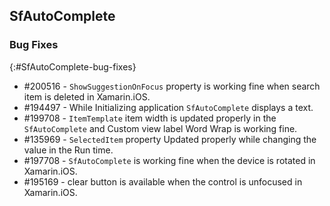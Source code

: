 ## SfAutoComplete



### Bug Fixes
{:#SfAutoComplete-bug-fixes} 

* \#200516 - `ShowSuggestionOnFocus` property is working fine when search item is deleted in Xamarin.iOS.
* \#194497 - While Initializing application `SfAutoComplete` displays a text.
* \#199708 - `ItemTemplate` item width is updated properly in the `SfAutoComplete` and Custom view label Word Wrap is working fine.
* \#135969 - `SelectedItem` property Updated properly while changing the value in the Run time.
* \#197708 - `SfAutoComplete` is working fine when the device is rotated in Xamarin.iOS.
* \#195169 - clear button is available when the control is unfocused in Xamarin.iOS.





